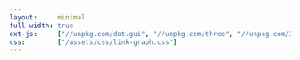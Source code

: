 ```yaml
---
layout:     minimal
full-width: true
ext-js:     ["//unpkg.com/dat.gui", "//unpkg.com/three", "//unpkg.com/3d-force-graph"]
css:        ["/assets/css/link-graph.css"]
---
```


<!--
  <script src="//unpkg.com/dat.gui"></script>
  <script src="//unpkg.com/three"></script>
  <script src="//unpkg.com/3d-force-graph"></script>
-->
  <script src="//unpkg.com/d3-dsv"></script>
  <script src="//unpkg.com/dat.gui"></script>
  <script src="//unpkg.com/d3-octree"></script>
  <script src="//unpkg.com/d3-force-3d"></script>
  <script src="//unpkg.com/3d-force-graph"></script>

<div id="graph"></div>

<script type="module">

fetch('json/inside-corona.json').then(res => res.json()).then(gData => {

  gData.links.forEach(link => {
    const a = gData.nodes[link.source];
    const b = gData.nodes[link.target];
    !a.neighbors && (a.neighbors = []);
    !b.neighbors && (b.neighbors = []);
    a.neighbors.push(b);
    b.neighbors.push(a);

    !a.links && (a.links = []);
    !b.links && (b.links = []);
    a.links.push(link);
    b.links.push(link);
  });

  const highlightNodes = new Set();
  const highlightLinks = new Set();
  let hoverNode = null;

  const Graph = ForceGraph3D()
    (document.getElementById('graph'))
    .nodeThreeObject(node => {
      const imgTexture = new THREE.TextureLoader().load(`${node.image}`);
      const material = new THREE.SpriteMaterial({ map: imgTexture });
      const sprite = new THREE.Sprite(material);
      sprite.scale.set(12, 12);
      return sprite;
    })
    .graphData(gData)
    .dagMode('td')
    .nodeLabel('title')
    .nodeAutoColorBy('group')
    .linkLabel('title')
    //.linkWidth(link => link.state == "current" ? 1 : 0.5)
    .linkWidth(link => highlightLinks.has(link) ? 1 : 0.5)
    .linkDirectionalParticles(link => highlightLinks.has(link) ? 2 : 0)
    .linkDirectionalParticleWidth(1)
    .onNodeHover(node => {
      // no state change
      if ((!node && !highlightNodes.size) || (node && hoverNode === node)) return;

      highlightNodes.clear();
      highlightLinks.clear();
      if (node) {
        highlightNodes.add(node);
        node.neighbors.forEach(neighbor => highlightNodes.add(neighbor));
        node.links.forEach(link => highlightLinks.add(link));
      }

      hoverNode = node || null;

      updateHighlight();
    })
    .onLinkHover(link => {
      highlightNodes.clear();
      highlightLinks.clear();

      if (link) {
        highlightLinks.add(link);
        highlightNodes.add(link.source);
        highlightNodes.add(link.target);
      }

      updateHighlight();
    })
    .linkOpacity(0.4)
    .linkAutoColorBy('group')
    .onNodeClick(node => {
      if (node.link.length) {
        window.open(node.link);
        window.focus();
      }
    })
    .onNodeRightClick(node => {
      // Aim at node from outside it
      const distance = 40;
      const distRatio = 1 + distance/Math.hypot(node.x, node.y, node.z);
      Graph.cameraPosition(
        { x: node.x * distRatio, y: node.y * distRatio, z: node.z * distRatio }, // new position
        node, // lookAt ({ x, y, z })
        3000  // ms transition duration
      );
    })
    .onNodeDragEnd(node => {
      node.fx = node.x;
      node.fy = node.y;
      node.fz = node.z;
    })
    .onLinkClick(link => {
      if (link.link.length) {
        window.open(link.link);
        window.focus();
      }
    });

  const linkForce = Graph
    .d3Force('link')
    .distance(link => settings.Length)

  const settings = { 'Orientation': 'td', 'Length': 80, 'Mode': 3};
  const gui = new dat.GUI();

  gui.add(settings, 'Orientation', ['td', 'bu', 'lr', 'rl', 'zout', 'zin', 'radialout', 'radialin', null])
      .onChange(orientation => Graph && Graph.dagMode(orientation) && Graph.numDimensions(settings.Mode));
  gui.add(settings, 'Mode', ['3', '2', '1'])
      .onChange(mode => Graph && Graph.dagMode(settings.Orientation) && Graph.numDimensions(mode));

  const settingsLength = gui.add(settings, 'Length', 0, 200);
  settingsLength.onChange(updateLinkDistance);

  gData.groups.forEach((group) => {
    settings[group] = true;
    gui.add(settings, group).listen().onChange( function() {
      updateNodes(group)
    });
  });

  function updateNodes(group) {
    let { nodes, links } = Graph.graphData();
    if (settings[group]) {
      let newNodes = gData.nodes.filter(n => n.group == group);
      nodes = nodes.concat(newNodes);
      let nodeIDs = [];
      nodes.forEach((node) => {nodeIDs.push(node.id)}); 
      links = gData.links.filter(l => nodeIDs.includes(l.source.id) && nodeIDs.includes(l.target.id));
    } else {
      let oldNodes = nodes.filter(n => n.group == group);
      nodes = nodes.filter(n => n.group !== group);
      oldNodes.forEach((node) => {
        links = links.filter(l => l.source.id !== node.id && l.target.id !== node.id); // Remove links attached to node
      });
    }
    Graph.graphData({ nodes, links });
  }

  function updateLinkDistance() {
    linkForce.distance(link => settings.Length);
    Graph.numDimensions(3); // Re-heat simulation
  }

  function updateHighlight() {
  // trigger update of highlighted objects in scene
  Graph
    .linkWidth(Graph.linkWidth())
    .linkDirectionalParticles(Graph.linkDirectionalParticles());
  }

});

  </script>
<body>
